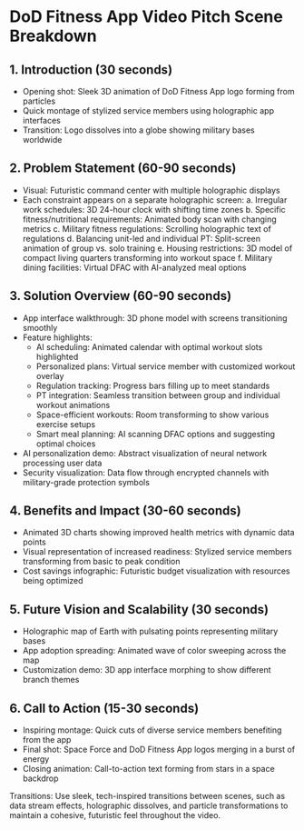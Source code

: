 # DoD Fitness App Video Pitch Scene Breakdown

## 1. Introduction (30 seconds)
- Opening shot: Sleek 3D animation of DoD Fitness App logo forming from particles
- Quick montage of stylized service members using holographic app interfaces
- Transition: Logo dissolves into a globe showing military bases worldwide

## 2. Problem Statement (60-90 seconds)
- Visual: Futuristic command center with multiple holographic displays
- Each constraint appears on a separate holographic screen:
  a. Irregular work schedules: 3D 24-hour clock with shifting time zones
  b. Specific fitness/nutritional requirements: Animated body scan with changing metrics
  c. Military fitness regulations: Scrolling holographic text of regulations
  d. Balancing unit-led and individual PT: Split-screen animation of group vs. solo training
  e. Housing restrictions: 3D model of compact living quarters transforming into workout space
  f. Military dining facilities: Virtual DFAC with AI-analyzed meal options

## 3. Solution Overview (60-90 seconds)
- App interface walkthrough: 3D phone model with screens transitioning smoothly
- Feature highlights:
  - AI scheduling: Animated calendar with optimal workout slots highlighted
  - Personalized plans: Virtual service member with customized workout overlay
  - Regulation tracking: Progress bars filling up to meet standards
  - PT integration: Seamless transition between group and individual workout animations
  - Space-efficient workouts: Room transforming to show various exercise setups
  - Smart meal planning: AI scanning DFAC options and suggesting optimal choices
- AI personalization demo: Abstract visualization of neural network processing user data
- Security visualization: Data flow through encrypted channels with military-grade protection symbols

## 4. Benefits and Impact (30-60 seconds)
- Animated 3D charts showing improved health metrics with dynamic data points
- Visual representation of increased readiness: Stylized service members transforming from basic to peak condition
- Cost savings infographic: Futuristic budget visualization with resources being optimized

## 5. Future Vision and Scalability (30 seconds)
- Holographic map of Earth with pulsating points representing military bases
- App adoption spreading: Animated wave of color sweeping across the map
- Customization demo: 3D app interface morphing to show different branch themes

## 6. Call to Action (15-30 seconds)
- Inspiring montage: Quick cuts of diverse service members benefiting from the app
- Final shot: Space Force and DoD Fitness App logos merging in a burst of energy
- Closing animation: Call-to-action text forming from stars in a space backdrop

Transitions: Use sleek, tech-inspired transitions between scenes, such as data stream effects, holographic dissolves, and particle transformations to maintain a cohesive, futuristic feel throughout the video.